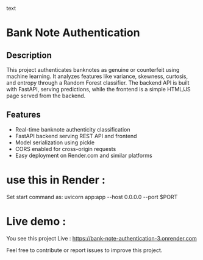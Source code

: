 text
# Bank Note Authentication

## Description
This project authenticates banknotes as genuine or counterfeit using machine learning. It analyzes features like variance, skewness, curtosis, and entropy through a Random Forest classifier. The backend API is built with FastAPI, serving predictions, while the frontend is a simple HTML/JS page served from the backend.

## Features
- Real-time banknote authenticity classification
- FastAPI backend serving REST API and frontend
- Model serialization using pickle
- CORS enabled for cross-origin requests
- Easy deployment on Render.com and similar platforms

# use this in Render : 
Set start command as:
uvicorn app:app --host 0.0.0.0 --port $PORT

# Live demo :
You see this project Live : https://bank-note-authentication-3.onrender.com

Feel free to contribute or report issues to improve this project.
